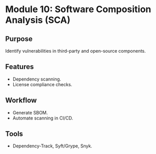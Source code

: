# Module 10: Software Composition Analysis (SCA)

## Purpose
Identify vulnerabilities in third-party and open-source components.  

## Features
- Dependency scanning.  
- License compliance checks.  

## Workflow
- Generate SBOM.  
- Automate scanning in CI/CD.  

## Tools
- Dependency-Track, Syft/Grype, Snyk.
